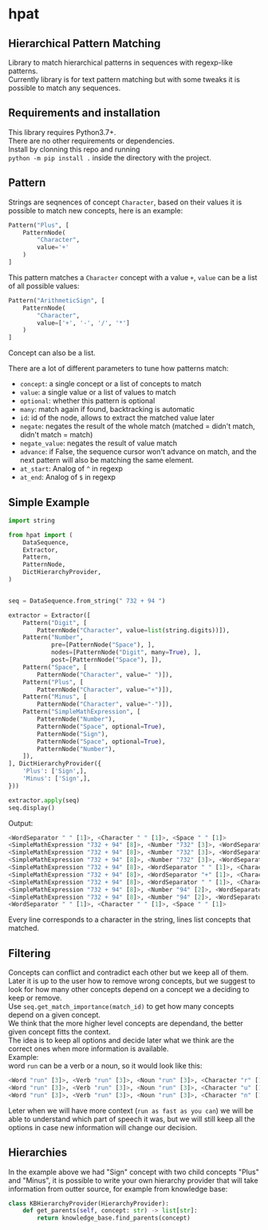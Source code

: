 # hpat
## Hierarchical Pattern Matching 
Library to match hierarchical patterns in sequences with regexp-like patterns.  
Currently library is for text pattern matching but with some tweaks it is possible to match any sequences.

## Requirements and installation
This library requires Python3.7+.  
There are no other requirements or dependencies.  
Install by clonning this repo and running  
`python -m pip install .` inside the directory with the project.  

## Pattern
Strings are seqnences of concept `Character`, based on their values it is possible to match new concepts, here is an example:
```python
Pattern("Plus", [
    PatternNode(
        "Character", 
        value='+'
    )
]
```
This pattern matches a `Character` concept with a value `+`, `value` can be a list of all possible values:
```python
Pattern("ArithmeticSign", [
    PatternNode(
        "Character", 
        value=['+', '-', '/', '*']
    )
]
```
Concept can also be a list.

There are a lot of different parameters to tune how patterns match:

- `concept`: a single concept or a list of concepts to match
- `value`: a single value or a list of values to match
- `optional`: whether this pattern is optional
- `many`: match again if found, backtracking is automatic
- `id`: id of the node, allows to extract the matched value later
- `negate`: negates the result of the whole match (matched = didn't match, didn't match = match)
- `negate_value`: negates the result of value match
- `advance`: if False, the sequence cursor won't advance on match, and the next pattern will also be matching the same element.
- `at_start`: Analog of `^` in regexp
- `at_end`: Analog of `$` in regexp

## Simple Example
```python
import string

from hpat import (
    DataSequence,
    Extractor,
    Pattern,
    PatternNode,
    DictHierarchyProvider,
)


seq = DataSequence.from_string(" 732 + 94 ")

extractor = Extractor([
    Pattern("Digit", [
        PatternNode("Character", value=list(string.digits))]),
    Pattern("Number",
            pre=[PatternNode("Space"), ],
            nodes=[PatternNode("Digit", many=True), ],
            post=[PatternNode("Space"), ]),
    Pattern("Space", [
        PatternNode("Character", value=" ")]),
    Pattern("Plus", [
        PatternNode("Character", value="+")]),
    Pattern("Minus", [
        PatternNode("Character", value="-")]),
    Pattern("SimpleMathExpression", [
        PatternNode("Number"),
        PatternNode("Space", optional=True),
        PatternNode("Sign"),
        PatternNode("Space", optional=True),
        PatternNode("Number"),
    ]),
], DictHierarchyProvider({
    'Plus': ['Sign',],
    'Minus': ['Sign',],
}))

extractor.apply(seq)
seq.display()
```

Output:
```python
<WordSeparator " " [1]>, <Character " " [1]>, <Space " " [1]>
<SimpleMathExpression "732 + 94" [8]>, <Number "732" [3]>, <WordSeparator "7" [1]>, <Character "7" [1]>, <Digit "7" [1]>
<SimpleMathExpression "732 + 94" [8]>, <Number "732" [3]>, <WordSeparator "3" [1]>, <Character "3" [1]>, <Digit "3" [1]>
<SimpleMathExpression "732 + 94" [8]>, <Number "732" [3]>, <WordSeparator "2" [1]>, <Character "2" [1]>, <Digit "2" [1]>
<SimpleMathExpression "732 + 94" [8]>, <WordSeparator " " [1]>, <Character " " [1]>, <Space " " [1]>
<SimpleMathExpression "732 + 94" [8]>, <WordSeparator "+" [1]>, <Character "+" [1]>, <Plus "+" [1]>
<SimpleMathExpression "732 + 94" [8]>, <WordSeparator " " [1]>, <Character " " [1]>, <Space " " [1]>
<SimpleMathExpression "732 + 94" [8]>, <Number "94" [2]>, <WordSeparator "9" [1]>, <Character "9" [1]>, <Digit "9" [1]>
<SimpleMathExpression "732 + 94" [8]>, <Number "94" [2]>, <WordSeparator "4" [1]>, <Character "4" [1]>, <Digit "4" [1]>
<WordSeparator " " [1]>, <Character " " [1]>, <Space " " [1]>
```

Every line corresponds to a character in the string, lines list concepts that matched.  

## Filtering
Concepts can conflict and contradict each other but we keep all of them.  
Later it is up to the user how to remove wrong concepts, but we suggest to look for how many other concepts depend on a concept we a deciding to keep or remove.  
Use `seq.get_match_importance(match_id)` to get how many concepts depend on a given concept.  
We think that the more higher level concepts are dependand, the better given concept fitts the context.  
The idea is to keep all options and decide later what we think are the correct ones when more information is available.  
Example:  
word `run` can be a verb or a noun, so it would look like this:  
```python
<Word "run" [3]>, <Verb "run" [3]>, <Noun "run" [3]>, <Character "r" [1]>, <Letter "r" [1]>
<Word "run" [3]>, <Verb "run" [3]>, <Noun "run" [3]>, <Character "u" [1]>, <Letter "u" [1]>
<Word "run" [3]>, <Verb "run" [3]>, <Noun "run" [3]>, <Character "n" [1]>, <Letter "n" [1]>
```
Leter when we will have more context (`run as fast as you can`) we will be able to understand which part of speech it was, but we will still keep all the options in case new information will change our decision.  

## Hierarchies
In the example above we had "Sign" concept with two child concepts "Plus" and "Minus", it is possible to write your own hierarchy provider that will take information from outter source, for example from knowledge base:  
```python
class KBHierarchyProvider(HierarchyProvider):
    def get_parents(self, concept: str) -> list[str]:
        return knowledge_base.find_parents(concept)
```
